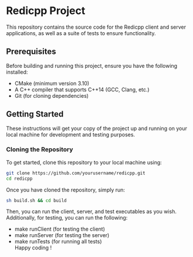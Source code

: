 # Redicpp Project

This repository contains the source code for the Redicpp client and server applications, as well as a suite of tests to ensure functionality.

## Prerequisites

Before building and running this project, ensure you have the following installed:

- CMake (minimum version 3.10)
- A C++ compiler that supports C++14 (GCC, Clang, etc.)
- Git (for cloning dependencies)

## Getting Started

These instructions will get your copy of the project up and running on your local machine for development and testing purposes.

### Cloning the Repository

To get started, clone this repository to your local machine using:

```bash
git clone https://github.com/yourusername/redicpp.git
cd redicpp

```
Once you have cloned the repository, simply run:
```bash
sh build.sh && cd build
```
Then, you can run the client, server, and test executables as you wish. Additionally, for testing, you can run the following:
- make runClient (for testing the client)
- make runServer (for testing the server)
- make runTests (for running all tests)\
Happy coding !